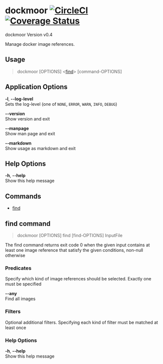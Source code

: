 # dockmoor [![CircleCI](https://circleci.com/gh/MeneDev/dockmoor.svg?style=shield)](https://circleci.com/gh/MeneDev/dockmoor) [![Coverage Status](https://coveralls.io/repos/github/MeneDev/dockmoor/badge.svg)](https://coveralls.io/github/MeneDev/dockmoor)
dockmoor Version v0.4

Manage docker image references.

## Usage
> dockmoor \[OPTIONS\] &lt;[find](#find-command)&gt; \[command-OPTIONS\]

## Application Options
**-l**, **--log-level**  
Sets the log-level (one of `NONE`, `ERROR`, `WARN`, `INFO`, `DEBUG`)

**--version**  
Show version and exit

**--manpage**  
Show man page and exit

**--markdown**  
Show usage as markdown and exit

## Help Options
**-h**, **--help**  
Show this help message

## Commands

 * [find](#find-command)

## find command
> dockmoor \[OPTIONS\] find \[find-OPTIONS\] InputFile

The find command returns exit code 0 when the given input contains at least one image reference that satisfy the given conditions, non-null otherwise

### Predicates
Specify which kind of image references should be selected. Exactly one must be specified

**--any**  
Find all images

### Filters
Optional additional filters. Specifying each kind of filter must be matched at least once

### Help Options
**-h**, **--help**  
Show this help message

